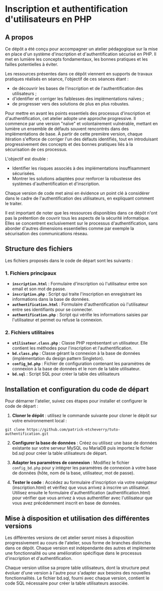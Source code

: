 # Inscription et authentification d'utilisateurs en PHP

## A propos

Ce dépôt a été conçu pour accompagner un atelier pédagogique sur la mise en place d'un système d'inscription et d'authentification sécurisé en PHP. 
Il met en lumière les concepts fondamentaux, les bonnes pratiques et les failles potentielles à éviter.

Les ressources présentes dans ce dépôt viennent en supports de travaux pratiques réalisés en séance, l'objectif de ces séances étant  :
- de découvrir les bases de l'inscription et de l'authentification des utilisateurs ;
- d'identifier et corriger les faiblesses des implémentations naïves ;
- de progresser vers des solutions de plus en plus robustes.


Pour mettre en avant les points essentiels des processus d'inscription et d'authentification, cet atelier adopte une approche progressive. Il commence par une version "naïve" et volontairement vulnérable, mettant en lumière un ensemble de défauts souvent rencontrés dans des implémentations de base. À partir de cette première version, chaque itération s'efforce de corriger l'un des défauts identifiés, tout en introduisant progressivement des concepts et des bonnes pratiques liés à la sécurisation de ces processus.

L'objectif est double :
- Identifier les risques associés à des implémentations insuffisamment sécurisées.
- Montrer les solutions adaptées pour renforcer la robustesse des systèmes d'authentification et d'inscription.

Chaque version de code met ainsi en évidence un point clé à considérer dans le cadre de l'authentification des utilisateurs, en expliquant comment le traiter.

Il est important de noter que les ressources disponibles dans ce dépôt n'ont pas la prétention de couvrir tous les aspects de la sécurité informatique. Elles se concentrent exclusivement sur le processus d'authentification, sans aborder d'autres dimensions essentielles comme par exemple la sécurisation des communications réseau.


## Structure des fichiers

Les fichiers proposés dans le code de départ sont les suivants  :

### 1. Fichiers principaux
- **`inscription.html`** : Formulaire d'inscription où l'utilisateur entre son email et son mot de passe.
- **`inscription.php`** : Script qui traite l'inscription en enregistrant les informations dans la base de données.
- **`authentification.html`** : Formulaire d'authentification où l'utilisateur entre ses identifiants pour se connecter.
- **`authentification.php`** : Script qui vérifie les informations saisies par l'utilisateur et permet ou refuse la connexion.

### 2. Fichiers utilitaires
- **`utilisateur.class.php`** : Classe PHP représentant un utilisateur. Elle contient les méthodes pour l'inscription et l'authentification.
- **`bd.class.php`** : Classe gérant la connexion à la base de données (implémentation du design pattern Singleton).
- **`config_bd.php`** : Fichier de configuration contenant les paramètres de connexion à la base de données et le nom de la table utilisateur.
- **`bd.sql`** : Script SQL pour créer la table des utilisateurs


## Installation et configuration du code de départ

Pour démarrer l'atelier, suivez ces étapes pour installer et configurer le code de départ :

1.  **Cloner le dépôt**  : utilisez le commande suivante pour cloner le dépôt sur votre environnement local :
```
git clone https://github.com/patrick-etcheverry/tuto-authentification.git
```

2.  **Configurer la base de données** : Créez ou utilisez une base de données existante sur votre serveur MySQL ou MariaDB puis importez le fichier bd.sql pour créer la table utilisateurs de départ.

3.  **Adapter les paramètres de connexion**  : Modifiez le fichier `config_bd.php` pour y intégrer les paramètres de connexion à votre base de données (hôte, nom de la base, utilisateur, mot de passe).

3.  **Tester le code**  : Accédez au formulaire d'inscription via votre navigateur (inscription.html) et vérifiez que vous arrivez à inscrire un utilisateur. Utilisez ensuite le formulaire d'authentification (authentification.html) pour vérifier que vous arrivez à vous authentifier avec l'utilisateur que vous avez précédemment inscrit en base de données.


## Mise à disposition et utilisation des différentes versions

Les différentes versions de cet atelier seront mises à disposition progressivement au cours de l'atelier, sous forme de branches distinctes dans ce dépôt. Chaque version est indépendante des autres et implémente une fonctionnalité ou une amélioration spécifique dans le processus d'inscription et d'authentification.

Chaque version utilise sa propre table utilisateurs, dont la structure peut évoluer d'une version à l'autre pour s'adapter aux besoins des nouvelles fonctionnalités. Le fichier bd.sql, fourni avec chaque version, contient le code SQL nécessaire pour créer la table utilisateurs associée.

